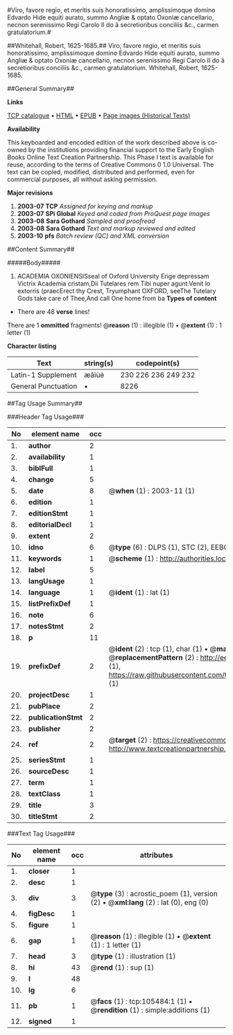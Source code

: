 #Viro, favore regio, et meritis suis honoratissimo, amplissimoque domino Edvardo Hide equiti aurato, summo Angliæ & optato Oxoniæ cancellario, necnon serenissimo Regi Carolo II do â secretioribus conciliis &c., carmen gratulatorium.#

##Whitehall, Robert, 1625-1685.##
Viro, favore regio, et meritis suis honoratissimo, amplissimoque domino Edvardo Hide equiti aurato, summo Angliæ & optato Oxoniæ cancellario, necnon serenissimo Regi Carolo II do â secretioribus conciliis &c., carmen gratulatorium.
Whitehall, Robert, 1625-1685.

##General Summary##

**Links**

[TCP catalogue](http://www.ota.ox.ac.uk/tcp/)  • 
[HTML](http://tei.it.ox.ac.uk/tcp/Texts-HTML/free/A34/A34375.html)  • 
[EPUB](http://tei.it.ox.ac.uk/tcp/Texts-EPUB/free/A34/A34375.epub) • 
[Page images (Historical Texts)](https://data.historicaltexts.jisc.ac.uk/view?pubId=eebo-16960776e&pageId=eebo-16960776e-105484-1)

**Availability**

This keyboarded and encoded edition of the
	       work described above is co-owned by the institutions
	       providing financial support to the Early English Books
	       Online Text Creation Partnership. This Phase I text is
	       available for reuse, according to the terms of Creative
	       Commons 0 1.0 Universal. The text can be copied,
	       modified, distributed and performed, even for
	       commercial purposes, all without asking permission.

**Major revisions**

1. __2003-07__ __TCP__ *Assigned for keying and markup*
1. __2003-07__ __SPi Global__ *Keyed and coded from ProQuest page images*
1. __2003-08__ __Sara Gothard__ *Sampled and proofread*
1. __2003-08__ __Sara Gothard__ *Text and markup reviewed and edited*
1. __2003-10__ __pfs__ *Batch review (QC) and XML conversion*

##Content Summary##

#####Body#####

1. ACADEMIA OXONIENSISseal of Oxford University
Erige depressam Victrix Academia cristam,Dii Tutelares rem Tibi nuper agunt:Venit lo extorris (praecErect thy Crest, Tryumphant OXFORD, seeThe Tutelary Gods take care of Thee,And call One home from ba
**Types of content**

  * There are 48 **verse** lines!

There are 1 **ommitted** fragments! 
 @__reason__ (1) : illegible (1)  •  @__extent__ (1) : 1 letter (1)

**Character listing**


|Text|string(s)|codepoint(s)|
|---|---|---|
|Latin-1 Supplement|æâìùè|230 226 236 249 232|
|General Punctuation|•|8226|

##Tag Usage Summary##

###Header Tag Usage###

|No|element name|occ|attributes|
|---|---|---|---|
|1.|__author__|2||
|2.|__availability__|1||
|3.|__biblFull__|1||
|4.|__change__|5||
|5.|__date__|8| @__when__ (1) : 2003-11 (1)|
|6.|__edition__|1||
|7.|__editionStmt__|1||
|8.|__editorialDecl__|1||
|9.|__extent__|2||
|10.|__idno__|6| @__type__ (6) : DLPS (1), STC (2), EEBO-CITATION (1), OCLC (1), VID (1)|
|11.|__keywords__|1| @__scheme__ (1) : http://authorities.loc.gov/ (1)|
|12.|__label__|5||
|13.|__langUsage__|1||
|14.|__language__|1| @__ident__ (1) : lat (1)|
|15.|__listPrefixDef__|1||
|16.|__note__|6||
|17.|__notesStmt__|2||
|18.|__p__|11||
|19.|__prefixDef__|2| @__ident__ (2) : tcp (1), char (1)  •  @__matchPattern__ (2) : ([0-9\-]+):([0-9IVX]+) (1), (.+) (1)  •  @__replacementPattern__ (2) : http://eebo.chadwyck.com/downloadtiff?vid=$1&page=$2 (1), https://raw.githubusercontent.com/textcreationpartnership/Texts/master/tcpchars.xml#$1 (1)|
|20.|__projectDesc__|1||
|21.|__pubPlace__|2||
|22.|__publicationStmt__|2||
|23.|__publisher__|2||
|24.|__ref__|2| @__target__ (2) : https://creativecommons.org/publicdomain/zero/1.0/ (1), http://www.textcreationpartnership.org/docs/. (1)|
|25.|__seriesStmt__|1||
|26.|__sourceDesc__|1||
|27.|__term__|1||
|28.|__textClass__|1||
|29.|__title__|3||
|30.|__titleStmt__|2||


###Text Tag Usage###

|No|element name|occ|attributes|
|---|---|---|---|
|1.|__closer__|1||
|2.|__desc__|1||
|3.|__div__|3| @__type__ (3) : acrostic_poem (1), version (2)  •  @__xml:lang__ (2) : lat (0), eng (0)|
|4.|__figDesc__|1||
|5.|__figure__|1||
|6.|__gap__|1| @__reason__ (1) : illegible (1)  •  @__extent__ (1) : 1 letter (1)|
|7.|__head__|3| @__type__ (1) : illustration (1)|
|8.|__hi__|43| @__rend__ (1) : sup (1)|
|9.|__l__|48||
|10.|__lg__|6||
|11.|__pb__|1| @__facs__ (1) : tcp:105484:1 (1)  •  @__rendition__ (1) : simple:additions (1)|
|12.|__signed__|1||
